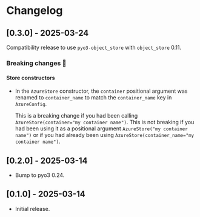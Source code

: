 # Changelog

## [0.3.0] - 2025-03-24

Compatibility release to use `pyo3-object_store` with `object_store` 0.11.

### Breaking changes :wrench:

#### Store constructors

- In the `AzureStore` constructor, the `container` positional argument was renamed to `container_name` to match the `container_name` key in `AzureConfig`.

  This is a breaking change if you had been calling `AzureStore(container="my container name")`. This is not breaking if you had been using it as a positional argument `AzureStore("my container name")` or if you had already been using `AzureStore(container_name="my container name")`.

## [0.2.0] - 2025-03-14

- Bump to pyo3 0.24.

## [0.1.0] - 2025-03-14

- Initial release.
